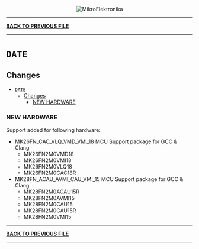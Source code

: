 <p align="center">
  <img src="http://www.mikroe.com/img/designs/beta/logo_small.png?raw=true" alt="MikroElektronika"/>
</p>

---

**[BACK TO PREVIOUS FILE](../changelog.md)**

---

# `DATE`

## Changes

- [`DATE`](#date)
  - [Changes](#changes)
    - [NEW HARDWARE](#new-hardware)

### NEW HARDWARE

Support added for following hardware:

+ MK26FN_CAC_VLQ_VMD_VMI_18 MCU Support package for GCC & Clang
  + MK26FN2M0VMD18
  + MK26FN2M0VMI18
  + MK26FN2M0VLQ18
  + MK26FN2M0CAC18R
+ MK28FN_ACAU_AVMI_CAU_VMI_15 MCU Support package for GCC & Clang
  + MK28FN2M0ACAU15R
  + MK28FN2M0AVMI15
  + MK28FN2M0CAU15
  + MK28FN2M0CAU15R
  + MK28FN2M0VMI15

---

**[BACK TO PREVIOUS FILE](../changelog.md)**

---
